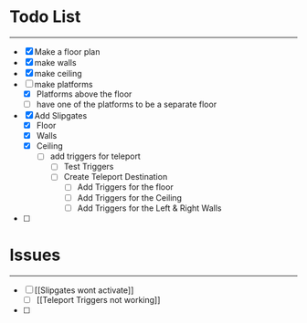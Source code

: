 # Todo List
---
- [x] Make a floor plan
- [x] make walls
- [x] make ceiling
- [ ] make platforms
	- [x] Platforms above the floor
	- [ ] have one of the platforms to be a separate floor
- [x] Add Slipgates
	- [x] Floor
	- [x] Walls
	- [x] Ceiling
		- [ ] add triggers for teleport
			- [ ] Test Triggers
			- [ ] Create Teleport Destination
				- [ ] Add Triggers for the floor
				- [ ] Add Triggers for the Ceiling
				- [ ] Add Triggers for the Left & Right Walls
- [ ] 

# Issues
---
- [ ] [[Slipgates wont activate]]
	- [ ] [[Teleport Triggers not working]]
- [ ] 